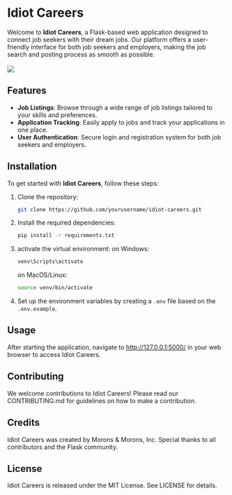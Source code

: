 # Idiot Careers

Welcome to **Idiot Careers**, a Flask-based web application designed to connect job seekers with their dream jobs. Our platform offers a user-friendly interface for both job seekers and employers, making the job search and posting process as smooth as possible.
<br><br>
<image src="/static/banner.jpg">
## Features

- **Job Listings**: Browse through a wide range of job listings tailored to your skills and preferences.
- **Application Tracking**: Easily apply to jobs and track your applications in one place.
- **User Authentication**: Secure login and registration system for both job seekers and employers.

## Installation

To get started with **Idiot Careers**, follow these steps:

1. Clone the repository:
   ```sh
   git clone https://github.com/yourusername/idiot-careers.git
   ```
2. Install the required dependencies:
   ```sh
   pip install -r requirements.txt
   ```
3. activate the virtual environment:
   on Windows:
   ```sh
   venv\Scripts\activate
   ```
   on MacOS/Linux:

   ```sh
   source venv/bin/activate
   ```
4. Set up the environment variables by creating a `.env` file based on the `.env.example`.

## Usage
After starting the application, navigate to http://127.0.0.1:5000/ in your web browser to access Idiot Careers.

## Contributing
We welcome contributions to Idiot Careers! Please read our CONTRIBUTING.md for guidelines on how to make a contribution.

## Credits
Idiot Careers was created by Morons & Morons, Inc. Special thanks to all contributors and the Flask community.

## License
Idiot Careers is released under the MIT License. See LICENSE for details.
